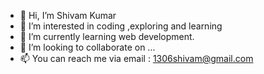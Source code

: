 - 👋 Hi, I’m Shivam Kumar
- 👀 I’m interested in coding ,exploring and learning
- 🌱 I’m currently learning web development.
- 💞️ I’m looking to collaborate on ...
- 📫 You can reach me via email : 1306shivam@gmail.com 

<!---
MICKEY-mi/MICKEY-mi is a ✨ special ✨ repository because its `README.md` (this file) appears on your GitHub profile.
You can click the Preview link to take a look at your changes.
--->
